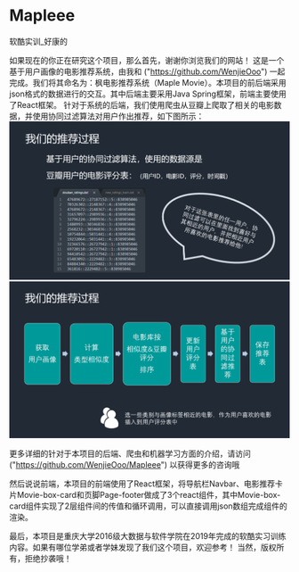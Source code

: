 # Mapleee
软酷实训_好康的

如果现在的你正在研究这个项目，那么首先，谢谢你浏览我们的网站！
这是一个基于用户画像的电影推荐系统，由我和 ("https://github.com/WenjieOoo") 一起完成。我们将其命名为：枫电影推荐系统（Maple Movie）。本项目的前后端采用json格式的数据进行的交互。其中后端主要采用Java Spring框架，前端主要使用了React框架。
针对于系统的后端，我们使用爬虫从豆瓣上爬取了相关的电影数据，并使用协同过滤算法对用户作出推荐，如下图所示：
![Image text](https://github.com/BullentXie/MapleMovie/blob/master/img-folder/pic-1.png)
![Image text](https://github.com/BullentXie/MapleMovie/blob/master/img-folder/pic-2.png)

更多详细的针对于本项目的后端、爬虫和机器学习方面的介绍，请访问 ("https://github.com/WenjieOoo/Mapleee") 以获得更多的咨询哦

然后说说前端，本项目的前端使用了React框架，将导航栏Navbar、电影推荐卡片Movie-box-card和页脚Page-footer做成了3个react组件，其中Movie-box-card组件实现了2层组件间的传值和循环调用，可以直接调用json数组完成组件的渲染。

最后，本项目是重庆大学2016级大数据与软件学院在2019年完成的软酷实习训练内容。如果有哪位学弟或者学妹发现了我们这个项目，欢迎参考！
当然，版权所有，拒绝抄袭哦！
